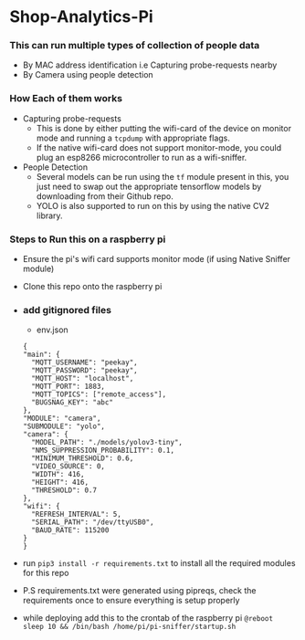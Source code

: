 # Shop-Analytics-Pi

### This can run multiple types of collection of people data

- By MAC address identification i.e Capturing probe-requests nearby
- By Camera using people detection

### How Each of them works

- Capturing probe-requests
  - This is done by either putting the wifi-card of the device on monitor mode and running a `tcpdump` with appropriate flags.
  - If the native wifi-card does not support monitor-mode, you could plug an esp8266 microcontroller to run as a wifi-sniffer.
- People Detection
  - Several models can be run using the `tf` module present in this, you just need to swap out the appropriate tensorflow models by downloading from their Github repo.
  - YOLO is also supported to run on this by using the native CV2 library.

### Steps to Run this on a raspberry pi

- Ensure the pi's wifi card supports monitor mode (if using Native Sniffer module)
- Clone this repo onto the raspberry pi
- ### add gitignored files

  - env.json

  ```
  {
  "main": {
    "MQTT_USERNAME": "peekay",
    "MQTT_PASSWORD": "peekay",
    "MQTT_HOST": "localhost",
    "MQTT_PORT": 1883,
    "MQTT_TOPICS": ["remote_access"],
    "BUGSNAG_KEY": "abc"
  },
  "MODULE": "camera",
  "SUBMODULE": "yolo",
  "camera": {
    "MODEL_PATH": "./models/yolov3-tiny",
    "NMS_SUPPRESSION_PROBABILITY": 0.1,
    "MINIMUM_THRESHOLD": 0.6,
    "VIDEO_SOURCE": 0,
    "WIDTH": 416,
    "HEIGHT": 416,
    "THRESHOLD": 0.7
  },
  "wifi": {
    "REFRESH_INTERVAL": 5,
    "SERIAL_PATH": "/dev/ttyUSB0",
    "BAUD_RATE": 115200
  }
  }

  ```

- run `pip3 install -r requirements.txt` to install all the required modules for this repo
- P.S requirements.txt were generated using pipreqs, check the requirements once to ensure everything is setup properly
- while deploying add this to the crontab of the raspberry pi `@reboot sleep 10 && /bin/bash /home/pi/pi-sniffer/startup.sh`
